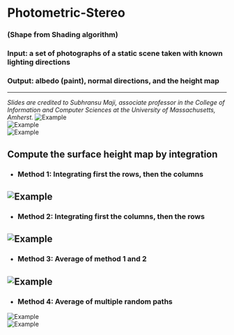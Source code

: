# Photometric-Stereo
### (Shape from Shading algorithm)  
### Input: a set of photographs of a static scene taken with known lighting directions
### Output: albedo (paint), normal directions, and the height map  
---
*Slides are credited to Subhransu Maji, associate professor in the College of Information and Computer Sciences at the University of Massachusetts, Amherst.*
![Example](demos/photo-example01.png)  
![Example](demos/photo-example02.png)  
![Example](demos/photo-example03.png)  


## Compute the surface height map by integration
- ### Method 1: Integrating first the rows, then the columns  
![Example](demos/photo-height-row.png)  
---
- ### Method 2: Integrating first the columns, then the rows  
![Example](demos/photo-height-col.png)  
---
- ### Method 3: Average of method 1 and 2  
![Example](demos/photo-height-colrowavg.png)  
---
- ### Method 4: Average of multiple **random paths**  
![Example](demos/photo-height-random03.png)  
![Example](demos/photo-height-random30.png)  




